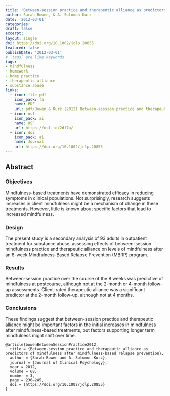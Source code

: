 ```yaml
---
title: 'Between-session practice and therapeutic alliance as predictors of mindfulness after mindfulness-based relapse prevention'
author: Sarah Bowen, & A. Solomon Kurz
date: '2012-03-01'
categories:
draft: false
excerpt: 
layout: single
doi: https://doi.org/10.1002/jclp.20855
featured: false
publishDate: '2012-03-01'
# `tags` are like keywords
tags:
- Mindfulness
- homework
- home practice
- therapeutic alliance
- substance abuse
links:
  - icon: file-pdf
    icon_pack: fa
    name: PDF
    url: pdf/Bowen & Kurz (2012) Between-session practice and therapeutic alliance as predictors of mindfulness after mindfulness-based relapse prevention.pdf
  - icon: osf
    icon_pack: ai
    name: OSF
    url: https://osf.io/2df7u/
  - icon: doi
    icon_pack: ai
    name: Journal
    url: https://doi.org/10.1002/jclp.20855
---
```


## Abstract

### Objectives

Mindfulness-based treatments have demonstrated efficacy in reducing symptoms in clinical populations. Not surprisingly, research suggests increases in client mindfulness might be a mechanism of change in these treatments. However, little is known about specific factors that lead to increased mindfulness.

### Design

The present study is a secondary analysis of 93 adults in outpatient treatment for substance abuse, assessing effects of between-session mindfulness practice and therapeutic alliance on levels of mindfulness after an 8-week Mindfulness-Based Relapse Prevention (MBRP) program. 

### Results

Between-session practice over the course of the 8 weeks was predictive of mindfulness at postcourse, although not at the 2-month or 4-month follow-up assessments. Client-rated therapeutic alliance was a significant predictor at the 2-month follow-up, although not at 4 months. 

### Conclusions

These findings suggest that between-session practice and therapeutic alliance might be important factors in the initial increases in mindfulness after mindfulness-based treatments, but factors supporting longer term mindfulness might shift over time.

```{}
@article{bowenBetweenSessionPractice2012,
  title = {Between-session practice and therapeutic alliance as predictors of mindfulness after mindfulness-based relapse prevention},
  author = {Sarah Bowen and A. Solomon Kurz},
  journal = {Journal of Clinical Psychology},
  year = 2012,
  volume = 68,
  number = 3,
  page = 236–245,
  doi = {https://doi.org/10.1002/jclp.20855}
}
```

